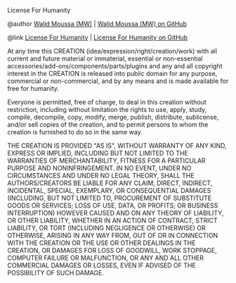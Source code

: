 License For Humanity

@author [Walid Moussa (MW)](https://walid-moussa.de) | [Walid Moussa (MW) on GitHub](https://github.com/mw-it)

@link [License For Humanity](https://licenseforhumanity.org) | [License For Humanity on GitHub](https://github.com/mw-it/licenseforhumanity)

At any time this CREATION (idea/expression/right/creation/work) with all current and future material or immaterial, essential or non-essential accessories/add-ons/components/parts/plugins and any and all copyright interest in the CREATION is released into public domain for any purpose, commercial or non-commercial, and by any means and is made available for free for humanity.

Everyone is permitted, free of charge, to deal in this creation without restriction, including without limitation the rights to use, apply, study, compile, decompile, copy, modify, merge, publish, distribute, sublicense, and/or sell copies of the creation, and to permit persons to whom the creation is furnished to do so in the same way.

THE CREATION IS PROVIDED "AS IS", WITHOUT WARRANTY OF ANY KIND, EXPRESS OR IMPLIED, INCLUDING BUT NOT LIMITED TO THE WARRANTIES OF MERCHANTABILITY, FITNESS FOR A PARTICULAR PURPOSE AND NONINFRINGEMENT. IN NO EVENT, UNDER NO CIRCUMSTANCES AND UNDER NO LEGAL THEORY, SHALL THE AUTHORS/CREATORS BE LIABLE FOR ANY CLAIM, DIRECT, INDIRECT, INCIDENTAL, SPECIAL, EXEMPLARY, OR CONSEQUENTIAL DAMAGES (INCLUDING, BUT NOT LIMITED TO, PROCUREMENT OF SUBSTITUTE GOODS OR SERVICES; LOSS OF USE, DATA, OR PROFITS; OR BUSINESS INTERRUPTION) HOWEVER CAUSED AND ON ANY THEORY OF LIABILITY,  OR OTHER LIABILITY, WHETHER IN AN ACTION OF CONTRACT, STRICT LIABILITY, OR TORT (INCLUDING NEGLIGENCE OR OTHERWISE) OR OTHERWISE, ARISING IN ANY WAY FROM, OUT OF OR IN CONNECTION WITH THE CREATION OR THE USE OR OTHER DEALINGS IN THE CREATION, OR DAMAGES FOR LOSS OF GOODWILL, WORK STOPPAGE, COMPUTER FAILURE OR MALFUNCTION, OR ANY AND ALL OTHER COMMERCIAL DAMAGES OR LOSSES, EVEN IF ADVISED OF THE POSSIBILITY OF SUCH DAMAGE.
